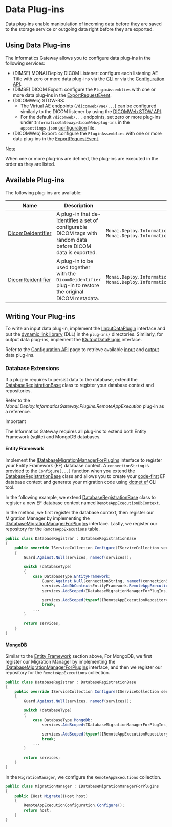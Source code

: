 <!--
  ~ Copyright 2023 MONAI Consortium
  ~
  ~ Licensed under the Apache License, Version 2.0 (the "License");
  ~ you may not use this file except in compliance with the License.
  ~ You may obtain a copy of the License at
  ~
  ~ http://www.apache.org/licenses/LICENSE-2.0
  ~
  ~ Unless required by applicable law or agreed to in writing, software
  ~ distributed under the License is distributed on an "AS IS" BASIS,
  ~ WITHOUT WARRANTIES OR CONDITIONS OF ANY KIND, either express or implied.
  ~ See the License for the specific language governing permissions and
  ~ limitations under the License.
-->

# Data Plug-ins

Data plug-ins enable manipulation of incoming data before they are saved to the storage service or outgoing data right before they are exported.

## Using Data Plug-ins

The Informatics Gateway allows you to configure data plug-ins in the following services:

-   (DIMSE) MONAI Deploy DICOM Listener: configure each listening AE Title with zero or more data plug-ins via the [CLI](../setup/cli.md) or via the [Configuration API](../api/rest/config.md).
-   (DIMSE) DICOM Export: configure the `PluginAssemblies` with one or more data plug-ins in the [ExportRequestEvent](https://github.com/Project-MONAI/monai-deploy-messaging/blob/main/src/Messaging/Events/ExportRequestEvent.cs#L85).
-   (DICOMWeb) STOW-RS:
    -   The Virtual AE endpoints (`/dicomweb/vae/...`) can be configured similarly to the DICOM listener by using the [DICOMWeb STOW API](../api/rest/dicomweb-stow.md##post-dicomwebvaeaetworkflow-idstudiesstudy-instance-uid).
    -   For the default `/dicomweb/...` endpoints, set zero or more plug-ins under `InformaticsGateway>dicomWeb>plug-ins` in the `appsettings.json` [configuration](../setup/schema.md) file.
-   (DICOMWeb) Export: configure the `PluginAssemblies` with one or more data plug-ins in the [ExportRequestEvent](https://github.com/Project-MONAI/monai-deploy-messaging/blob/main/src/Messaging/Events/ExportRequestEvent.cs#L85).

> [!Note]
> When one or more plug-ins are defined, the plug-ins are executed in the order as they are listed.

## Available Plug-ins

The following plug-ins are available:

| Name                                 | Description                                                                                                   | Fully Qualified Assembly Name                                                                                                              |
| ------------------------------------ | ------------------------------------------------------------------------------------------------------------- | ------------------------------------------------------------------------------------------------------------------------------------------ |
| [DicomDeidentifier](./remote-app.md) | A plug-in that de-identifies a set of configurable DICOM tags with random data before DICOM data is exported. | `Monai.Deploy.InformaticsGateway.PlugIns.RemoteAppExecution.DicomDeidentifier, Monai.Deploy.InformaticsGateway.PlugIns.RemoteAppExecution` |
| [DicomReidentifier](./remote-app.md) | A plug-in to be used together with the `DicomDeidentifier` plug-in to restore the original DICOM metadata.    | `Monai.Deploy.InformaticsGateway.PlugIns.RemoteAppExecution.DicomReidentifier, Monai.Deploy.InformaticsGateway.PlugIns.RemoteAppExecution` |


## Writing Your Plug-ins

To write an input data plug-in, implement the [IInputDataPlugin](xref:Monai.Deploy.InformaticsGateway.Api.PlugIns.IInputDataPlugIn) interface and 
put the [dynamic link library](https://learn.microsoft.com/en-us/troubleshoot/windows-client/deployment/dynamic-link-library) (DLL) in 
the `plug-ins/` directories. Similarly, for output data plug-ins, implement the [IOutputDataPlugin](xref:Monai.Deploy.InformaticsGateway.Api.PlugIns.IOutputDataPlugIn) interface.

Refer to the [Configuration API](../api/rest/config.md) page to retrieve available [input](../api/rest/config.md#get-configaeplug-ins) and [output](../api/rest/config.md#get-configdestinationplug-ins) data plug-ins.


### Database Extensions

If a plug-in requires to persist data to the database, extend the [DatabaseRegistrationBase](xref:Monai.Deploy.InformaticsGateway.Database.Api.DatabaseRegistrationBase) class to register your database context and repositories.

Refer to the _Monai.Deploy.InformaticsGateway.PlugIns.RemoteAppExecution_ plug-in as a reference.

> [!Important]
> The Informatics Gateway requires all plug-ins to extend both Entity Framework (sqlite) and MongoDB databases.

#### Entity Framework

Implement the [IDatabaseMigrationManagerForPlugIns](xref:Monai.Deploy.InformaticsGateway.Database.Api.IDatabaseMigrationManagerForPlugIns) interface to register your Entity Framework (EF) database context. A `connectionString` is provided to the `Configure(...)`
function when you extend the [DatabaseRegistrationBase](xref:Monai.Deploy.InformaticsGateway.Database.Api.DatabaseRegistrationBase) class and allows you to create your [code-first](https://learn.microsoft.com/en-us/ef/ef6/modeling/code-first/workflows/new-database)
EF database context and generate your migration code using [dotnet ef](https://learn.microsoft.com/en-us/ef/core/cli/dotnet) CLI tool.

In the following example, we extend [DatabaseRegistrationBase](xref:Monai.Deploy.InformaticsGateway.Database.Api.DatabaseRegistrationBase) class to register a new EF database context named `RemoteAppExecutionDbContext`.

In the method, we first register the database context, then register our Migration Manager by implementing the [IDatabaseMigrationManagerForPlugIns](xref:Monai.Deploy.InformaticsGateway.Database.Api.IDatabaseMigrationManagerForPlugIns) interface.
Lastly, we register our repository for the `RemoteAppExecutions` table.

```csharp
public class DatabaseRegistrar : DatabaseRegistrationBase
{
    public override IServiceCollection Configure(IServiceCollection services, DatabaseType databaseType, string? connectionString)
    {
        Guard.Against.Null(services, nameof(services));

        switch (databaseType)
        {
            case DatabaseType.EntityFramework:
                Guard.Against.Null(connectionString, nameof(connectionString));
                services.AddDbContext<EntityFramework.RemoteAppExecutionDbContext>(options => options.UseSqlite(connectionString), ServiceLifetime.Transient);
                services.AddScoped<IDatabaseMigrationManagerForPlugIns, EntityFramework.MigrationManager>();

                services.AddScoped(typeof(IRemoteAppExecutionRepository), typeof(EntityFramework.RemoteAppExecutionRepository));
                break;
            ...
        }

        return services;
    }
}
```

#### MongoDB

Similar to the [Entity Framework](#entity-framework) section above, For MongoDB, we first register our Migration Manager by implementing the [IDatabaseMigrationManagerForPlugIns](xref:Monai.Deploy.InformaticsGateway.Database.Api.IDatabaseMigrationManagerForPlugIns) interface,
and then we register our repository for the `RemoteAppExecutions` collection.

```csharp
public class DatabaseRegistrar : DatabaseRegistrationBase
{
    public override IServiceCollection Configure(IServiceCollection services, DatabaseType databaseType, string? connectionString)
    {
        Guard.Against.Null(services, nameof(services));

        switch (databaseType)
        {
            case DatabaseType.MongoDb:
                services.AddScoped<IDatabaseMigrationManagerForPlugIns, MongoDb.MigrationManager>();

                services.AddScoped(typeof(IRemoteAppExecutionRepository), typeof(MongoDb.RemoteAppExecutionRepository));
                break;
            ...
        }

        return services;
    }
}
```

In the `MigrationManager`, we configure the `RemoteAppExecutions` collection.

```csharp
public class MigrationManager : IDatabaseMigrationManagerForPlugIns
{
    public IHost Migrate(IHost host)
    {
        RemoteAppExecutionConfiguration.Configure();
        return host;
    }
}
```
